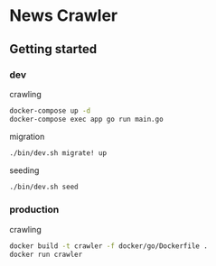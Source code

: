 # News Crawler

## Getting started

### dev

crawling

```bash
docker-compose up -d
docker-compose exec app go run main.go
```

migration

```bash
./bin/dev.sh migrate! up
```

seeding

```bash
./bin/dev.sh seed
```


### production

crawling

```bash
docker build -t crawler -f docker/go/Dockerfile .
docker run crawler
```